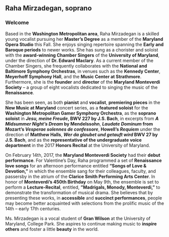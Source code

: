 ## Raha Mirzadegan, soprano

### Welcome

Based in the **Washington Metropolitan area**, Raha Mirzadegan is a skilled young vocalist pursuing her **Master’s Degree** as a member of the **Maryland Opera Studio** this Fall. She enjoys singing repertoire spanning the **Early and Baroque periods** to newer works. She has sung as a chorister and soloist with the **award-winning Chamber Singers** of the **University of Maryland**, under the direction of **Dr. Edward Maclary**. As a current member of the Chamber Singers, she frequently collaborates with the **National and Baltimore Symphony Orchestras**, in venues such as the **Kennedy Center**, **Meyerhoff Symphony Hall**, and the **Music Center at Strathmore**. Furthermore, she is the **founder** and **director** of the **Maryland Monteverdi Society** – a group of eight vocalists dedicated to singing the music of the **Renaissance**.

She has been seen, as both **pianist** and **vocalist**, **premiering pieces** in the **New Music at Maryland** concert series, as a **featured soloist** for the **Washington Metropolitan Gamer Symphony Orchestra**, as the **soprano soloist** in **_Jesu, meine Freude_, BWV 227 by J.S. Bach**, in excerpts from **_A Midsummer Night’s Dream_ by Mendelssohn**, **_Laudate Dominum_ from Mozart’s _Vesperae solennes de confessore_**, **Howell’s _Requiem_** under the direction of **Matthew Halls**,  **_Wer da glaubet und getauft wird_ BWV 27 by J.S. Bach**, and as the **representative of the undergraduate voice department** in the 2017 **Honors Recital** at the University of Maryland.

On February 14th, 2017, the **Maryland Monteverdi Society** had their **debut performance**. For Valentine’s Day, Raha programmed a set of **Renaissance love songs** for an afternoon performance entitled **“Songs of Love & Devotion,”** in which the ensemble sang for their colleagues, faculty, and passersby in the atrium of the **Clarice Smith Performing Arts Center**. In honor of **Monteverdi’s 450th Birthday** on May 9th, the ensemble is set to perform a **Lecture-Recital**, entitled, **”Madrigals, Monody, Monteverdi,”** to demonstrate the transformation of musical drama. She believes that by presenting these works, in **accessible** and **succinct performances**, people may become better acquainted with selections from the prolific music of the 14th – early 17th centuries.

Ms. Mirzadegan is a vocal student of **Gran Wilson** at the University of Maryland, College Park. She aspires to continue making music to **inspire others** and foster a little **beauty** in the world.

